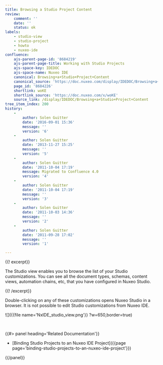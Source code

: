 ```yaml
---
title: Browsing a Studio Project Content
review:
    comment: ''
    date: ''
    status: ok
labels:
    - studio-view
    - studio-project
    - howto
    - nuxeo-ide
confluence:
    ajs-parent-page-id: '8684219'
    ajs-parent-page-title: Working with Studio Projects
    ajs-space-key: IDEDOC
    ajs-space-name: Nuxeo IDE
    canonical: Browsing+a+Studio+Project+Content
    canonical_source: 'https://doc.nuxeo.com/display/IDEDOC/Browsing+a+Studio+Project+Content'
    page_id: '8684226'
    shortlink: woKE
    shortlink_source: 'https://doc.nuxeo.com/x/woKE'
    source_link: /display/IDEDOC/Browsing+a+Studio+Project+Content
tree_item_index: 200
history:
    -
        author: Solen Guitter
        date: '2016-09-01 15:36'
        message: ''
        version: '6'
    -
        author: Solen Guitter
        date: '2013-11-27 15:25'
        message: ''
        version: '5'
    -
        author: Solen Guitter
        date: '2011-10-04 17:19'
        message: Migrated to Confluence 4.0
        version: '4'
    -
        author: Solen Guitter
        date: '2011-10-04 17:19'
        message: ''
        version: '3'
    -
        author: Solen Guitter
        date: '2011-10-03 14:36'
        message: ''
        version: '2'
    -
        author: Solen Guitter
        date: '2011-09-28 17:02'
        message: ''
        version: '1'

---
```

{{! excerpt}}

The Studio view enables you to browse the list of your Studio customizations. You can see all the document types, schemas, content views, automation chains, etc, that you have configured in Nuxeo Studio.

{{! /excerpt}}

Double-clicking on any of these customizations opens Nuxeo Studio in a browser. It is not possible to edit Studio customizations from Nuxeo IDE.

![]({{file name='NxIDE_studio_view.png'}} ?w=650,border=true)

&nbsp;

<div class="row" data-equalizer data-equalize-on="medium"><div class="column medium-6">{{#> panel heading='Related Documentation'}}

*   [Binding Studio Projects to an Nuxeo IDE Project]({{page page='binding-studio-projects-to-an-nuxeo-ide-project'}})

{{/panel}}</div><div class="column medium-6">

&nbsp;

</div></div>
